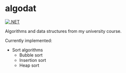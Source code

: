 # algodat

[![.NET](https://github.com/jfhr/algodat/actions/workflows/dotnet.yml/badge.svg)](https://github.com/jfhr/algodat/actions/workflows/dotnet.yml)

Algorithms and data structures from my university course.

Currently implemented:
- Sort algorithms
  - Bubble sort
  - Insertion sort
  - Heap sort
